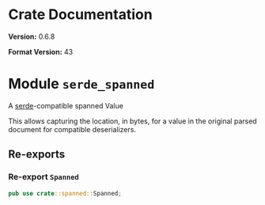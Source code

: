 # Crate Documentation

**Version:** 0.6.8

**Format Version:** 43

# Module `serde_spanned`

A [serde]-compatible spanned Value

This allows capturing the location, in bytes, for a value in the original parsed document for
compatible deserializers.

[serde]: https://serde.rs/

## Re-exports

### Re-export `Spanned`

```rust
pub use crate::spanned::Spanned;
```

